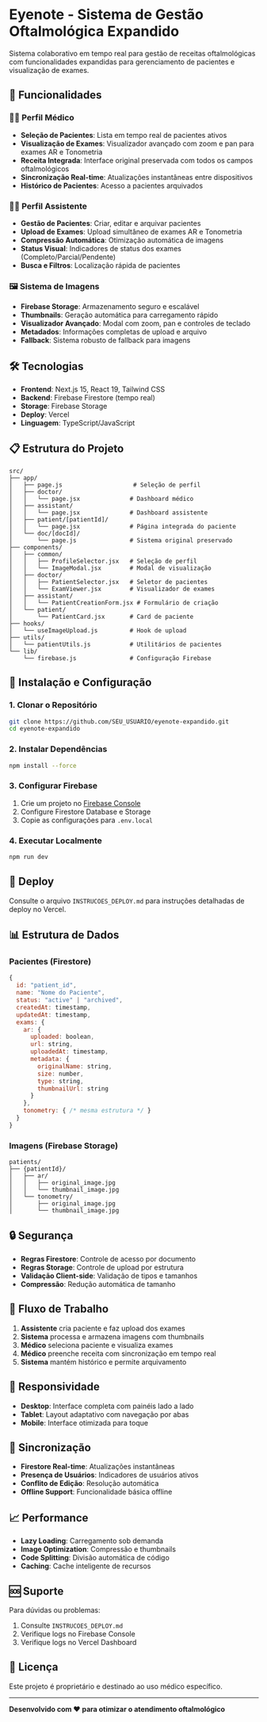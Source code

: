# Eyenote - Sistema de Gestão Oftalmológica Expandido

Sistema colaborativo em tempo real para gestão de receitas oftalmológicas com funcionalidades expandidas para gerenciamento de pacientes e visualização de exames.

## 🚀 Funcionalidades

### 👨‍⚕️ Perfil Médico
- **Seleção de Pacientes**: Lista em tempo real de pacientes ativos
- **Visualização de Exames**: Visualizador avançado com zoom e pan para exames AR e Tonometria
- **Receita Integrada**: Interface original preservada com todos os campos oftalmológicos
- **Sincronização Real-time**: Atualizações instantâneas entre dispositivos
- **Histórico de Pacientes**: Acesso a pacientes arquivados

### 👩‍💼 Perfil Assistente
- **Gestão de Pacientes**: Criar, editar e arquivar pacientes
- **Upload de Exames**: Upload simultâneo de exames AR e Tonometria
- **Compressão Automática**: Otimização automática de imagens
- **Status Visual**: Indicadores de status dos exames (Completo/Parcial/Pendente)
- **Busca e Filtros**: Localização rápida de pacientes

### 🖼️ Sistema de Imagens
- **Firebase Storage**: Armazenamento seguro e escalável
- **Thumbnails**: Geração automática para carregamento rápido
- **Visualizador Avançado**: Modal com zoom, pan e controles de teclado
- **Metadados**: Informações completas de upload e arquivo
- **Fallback**: Sistema robusto de fallback para imagens

## 🛠️ Tecnologias

- **Frontend**: Next.js 15, React 19, Tailwind CSS
- **Backend**: Firebase Firestore (tempo real)
- **Storage**: Firebase Storage
- **Deploy**: Vercel
- **Linguagem**: TypeScript/JavaScript

## 📋 Estrutura do Projeto

```
src/
├── app/
│   ├── page.js                    # Seleção de perfil
│   ├── doctor/
│   │   └── page.jsx              # Dashboard médico
│   ├── assistant/
│   │   └── page.jsx              # Dashboard assistente
│   ├── patient/[patientId]/
│   │   └── page.jsx              # Página integrada do paciente
│   └── doc/[docId]/
│       └── page.js               # Sistema original preservado
├── components/
│   ├── common/
│   │   ├── ProfileSelector.jsx   # Seleção de perfil
│   │   └── ImageModal.jsx        # Modal de visualização
│   ├── doctor/
│   │   ├── PatientSelector.jsx   # Seletor de pacientes
│   │   └── ExamViewer.jsx        # Visualizador de exames
│   ├── assistant/
│   │   └── PatientCreationForm.jsx # Formulário de criação
│   └── patient/
│       └── PatientCard.jsx       # Card de paciente
├── hooks/
│   └── useImageUpload.js         # Hook de upload
├── utils/
│   └── patientUtils.js           # Utilitários de pacientes
└── lib/
    └── firebase.js               # Configuração Firebase
```

## 🔧 Instalação e Configuração

### 1. Clonar o Repositório
```bash
git clone https://github.com/SEU_USUARIO/eyenote-expandido.git
cd eyenote-expandido
```

### 2. Instalar Dependências
```bash
npm install --force
```

### 3. Configurar Firebase
1. Crie um projeto no [Firebase Console](https://console.firebase.google.com/)
2. Configure Firestore Database e Storage
3. Copie as configurações para `.env.local`

### 4. Executar Localmente
```bash
npm run dev
```

## 🚀 Deploy

Consulte o arquivo `INSTRUCOES_DEPLOY.md` para instruções detalhadas de deploy no Vercel.

## 📊 Estrutura de Dados

### Pacientes (Firestore)
```javascript
{
  id: "patient_id",
  name: "Nome do Paciente",
  status: "active" | "archived",
  createdAt: timestamp,
  updatedAt: timestamp,
  exams: {
    ar: {
      uploaded: boolean,
      url: string,
      uploadedAt: timestamp,
      metadata: {
        originalName: string,
        size: number,
        type: string,
        thumbnailUrl: string
      }
    },
    tonometry: { /* mesma estrutura */ }
  }
}
```

### Imagens (Firebase Storage)
```
patients/
├── {patientId}/
│   ├── ar/
│   │   ├── original_image.jpg
│   │   └── thumbnail_image.jpg
│   └── tonometry/
│       ├── original_image.jpg
│       └── thumbnail_image.jpg
```

## 🔒 Segurança

- **Regras Firestore**: Controle de acesso por documento
- **Regras Storage**: Controle de upload por estrutura
- **Validação Client-side**: Validação de tipos e tamanhos
- **Compressão**: Redução automática de tamanho

## 🎯 Fluxo de Trabalho

1. **Assistente** cria paciente e faz upload dos exames
2. **Sistema** processa e armazena imagens com thumbnails
3. **Médico** seleciona paciente e visualiza exames
4. **Médico** preenche receita com sincronização em tempo real
5. **Sistema** mantém histórico e permite arquivamento

## 📱 Responsividade

- **Desktop**: Interface completa com painéis lado a lado
- **Tablet**: Layout adaptativo com navegação por abas
- **Mobile**: Interface otimizada para toque

## 🔄 Sincronização

- **Firestore Real-time**: Atualizações instantâneas
- **Presença de Usuários**: Indicadores de usuários ativos
- **Conflito de Edição**: Resolução automática
- **Offline Support**: Funcionalidade básica offline

## 📈 Performance

- **Lazy Loading**: Carregamento sob demanda
- **Image Optimization**: Compressão e thumbnails
- **Code Splitting**: Divisão automática de código
- **Caching**: Cache inteligente de recursos

## 🆘 Suporte

Para dúvidas ou problemas:
1. Consulte `INSTRUCOES_DEPLOY.md`
2. Verifique logs no Firebase Console
3. Verifique logs no Vercel Dashboard

## 📄 Licença

Este projeto é proprietário e destinado ao uso médico específico.

---

**Desenvolvido com ❤️ para otimizar o atendimento oftalmológico**

